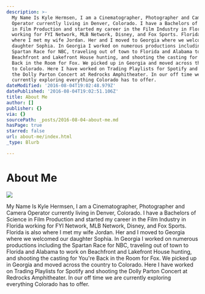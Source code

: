 ```yaml
---
description: >-
  My Name Is Kyle Hermsen, I am a Cinematographer, Photographer and Camera
  Operator currently living in Denver, Colorado. I have a Bachelors of Science
  in Film Production and started my career in the Film Industry in Florida
  working for FYI Network, MLB Network, Disney, and Fox Sports. Florida is also
  where I met my wife Jordan. Her and I moved to Georgia where we welcomed our
  daughter Sophia. In Georgia I worked on numerous productions including the
  Spartan Race for NBC, traveling out of town to Florida and Alabama to work on
  Beachfront and Lakefront House hunting, and shooting the casting for You’re
  Back in the Room for Fox. We picked up in Georgia and moved across the country
  to Colorado. Here I have worked on Trading Playlists for Spotify and shooting
  the Dolly Parton Concert at Redrocks Amphitheater. In our off time we are
  currently exploring everything Colorado has to offer.
dateModified: '2016-08-04T19:02:48.979Z'
datePublished: '2016-08-04T19:02:51.106Z'
title: About Me
author: []
publisher: {}
via: {}
sourcePath: _posts/2016-08-04-about-me.md
hasPage: true
starred: false
url: about-me/index.html
_type: Blurb

---
```

# About Me
![](https://the-grid-user-content.s3-us-west-2.amazonaws.com/0e87c21f-f686-4a8a-8281-28914774badd.jpg)

My Name Is Kyle Hermsen, I am a Cinematographer, Photographer and Camera Operator currently living in Denver, Colorado. I have a Bachelors of Science in Film Production and started my career in the Film Industry in Florida working for FYI Network, MLB Network, Disney, and Fox Sports. Florida is also where I met my wife Jordan. Her and I moved to Georgia where we welcomed our daughter Sophia. In Georgia I worked on numerous productions including the Spartan Race for NBC, traveling out of town to Florida and Alabama to work on Beachfront and Lakefront House hunting, and shooting the casting for You're Back in the Room for Fox. We picked up in Georgia and moved across the country to Colorado. Here I have worked on Trading Playlists for Spotify and shooting the Dolly Parton Concert at Redrocks Amphitheater. In our off time we are currently exploring everything Colorado has to offer.